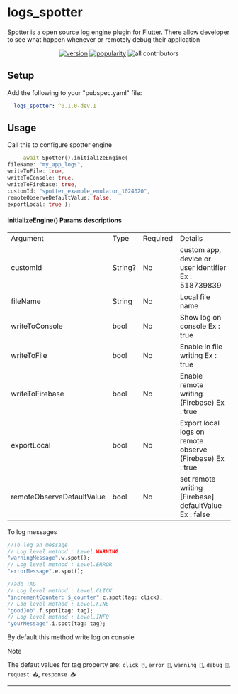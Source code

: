 # logs_spotter

Spotter is a open source log engine plugin for Flutter.
There allow developer to see what happen whenever or remotely debug their application

<p align="center">
<a href="https://pub.dev/packages/logs_spotter"><img src="https://img.shields.io/pub/v/logs_spotter.svg" alt="version"></a>
<a href="https://pub.dev/packages/logs_spotter/score"><img src="https://img.shields.io/pub/likes/logs_spotter?logo=dart" alt="popularity"></a>
<a><img src="https://img.shields.io/badge/all_contributors-1-orange.svg?style=flat-square" alt="all contributors"></a>
</p>

## Setup

Add the following to your "pubspec.yaml" file:

```yaml
  logs_spotter: ^0.1.0-dev.1
```

## Usage

Call this to configure spotter engine
 
```dart
     await Spotter().initializeEngine(
fileName: "my_app_logs",
writeToFile: true,
writeToConsole: true,
writeToFirebase: true,
customId: "spotter_example_emulator_1024020",
remoteObserveDefaultValue: false,
exportLocal: true );
```

#### initializeEngine() Params descriptions
<table>
<tr><td>Argument</td><td>Type</td><td>Required</td><td>Details</td></tr>
<tr><td>customId</td><td>String?</td><td>No</td><td>custom app, device or user identifier Ex : 518739839</td></tr>
<tr><td>fileName</td><td>String</td><td>No</td><td>Local file name</td></tr>
<tr><td>writeToConsole</td><td>bool</td><td>No</td><td>Show log on console Ex : true</td></tr>
<tr><td>writeToFile</td><td>bool</td><td>No</td><td>Enable in file writing Ex : true</td></tr>
<tr><td>writeToFirebase</td><td>bool</td><td>No</td><td>Enable remote writing (Firebase) Ex : true</td></tr>
<tr><td>exportLocal</td><td>bool</td><td>No</td><td>Export local logs on remote observe (Firebase) Ex : true</td></tr>
<tr><td>remoteObserveDefaultValue</td><td>bool</td><td>No</td><td>set remote writing [Firebase] defaultValue Ex : false</td></tr>
</table>

To log messages

```dart
//To log an message
// Log level method : Level.WARNING
"warningMessage".w.spot();
// Log level method : Level.ERROR
"errorMessage".e.spot();

//add TAG
// Log level method : Level.CLICK
"incrementCounter: $_counter".c.spot(tag: click);
// Log level method : Level.FINE
"goodJob".f.spot(tag: tag);
// Log level method : Level.INFO
"yourMessage".i.spot(tag: tag);
```
By default this method write log on console 



> [!NOTE]  
>The defaut values for tag property are: `click 🖱️`, `error 🚨`, `warning 🚧`, `debug 🐞`, `request 📤`, `response 📥`

----------------------------------------------------------------
